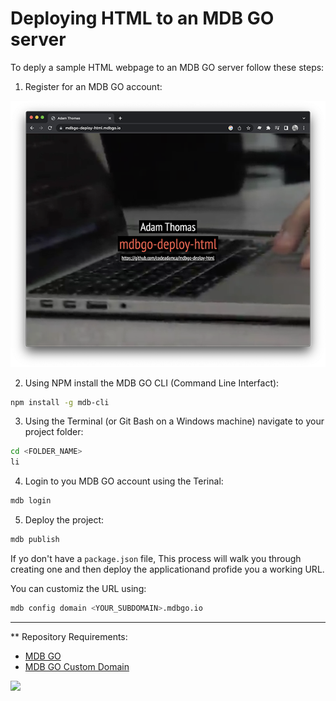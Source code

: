 # Deploying HTML to an MDB GO server

To deply a sample HTML webpage to an MDB GO server follow these steps:

1. Register for an MDB GO account:

  ![MDB GO Register](https://raw.githubusercontent.com/codeadamca/mdbgo-deploy-html/main/_readme/screenshot-deployed.png)

2. Using NPM install the MDB GO CLI (Command Line Interfact):

  ```sh
  npm install -g mdb-cli
  ```

3. Using the Terminal (or Git Bash on a Windows machine) navigate to your project folder:

  ```sh
  cd <FOLDER_NAME>
  li
  ```
  
4. Login to you MDB GO account using the Terinal:

  ```sh
  mdb login
  ``` 

  

5. Deploy the project:

  ```sh
  mdb publish
  ```
  
  If yo don't have a `package.json` file, This process will walk you through creating one and then deploy the applicationand profide you a working URL. 
  
  You can customiz the URL using:
  
  ```sh
  mdb config domain <YOUR_SUBDOMAIN>.mdbgo.io
  ```
  
***

** Repository Requirements:

* [MDB GO](https://mdbgo.com/)
* [MDB GO Custom Domain](https://mdbgo.com/docs/custom-domains/mdbgo-subdomains/)

<a href="https://codeadam.ca">
<img src="https://codeadam.ca/images/code-block.png" width="100">
</a>
